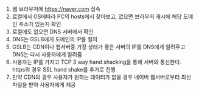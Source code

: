 1. 웹 브라우저에 https://naver.com 접속 
2. 로컬에서 OS에따라 PC의 hosts에서 찾아보고, 없으면 브라우저 캐시에 해당 도메인 주소가 있는지 확인
3. 로컬에도 없으면 DNS 서버에서 확인
4. DNS는 GSLB에게 도메인의 IP를 질의
5. GSLB는 CDN이나 웹서버중 가장 상태가 좋은 서버의 IP를 DNS에게 알려주고 DNS는 다시 사용자에게 알려줌
6. 사용자는 IP를 가지고 TCP 3 way hand shacking을 통해 서버와 통신한다. https의 경우 SSL hand shake를 추가로 진행
7. 만약 CDN의 경우 사용자가 원하는 데이터가 없을 경우 네이버 웹서버로부터 최신 파일을 받아 사용자에게 제공
